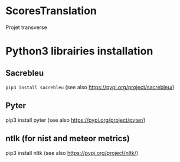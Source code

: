# ScoresTranslation
Projet transverse

# Python3 librairies installation

## Sacrebleu
```pip3 install sacrebleu```
(see also https://pypi.org/project/sacrebleu/)

## Pyter
pip3 install pyter
(see also https://pypi.org/project/pyter/)

## ntlk (for nist and meteor metrics)
pip3 install nltk
(see also https://pypi.org/project/nltk/)
